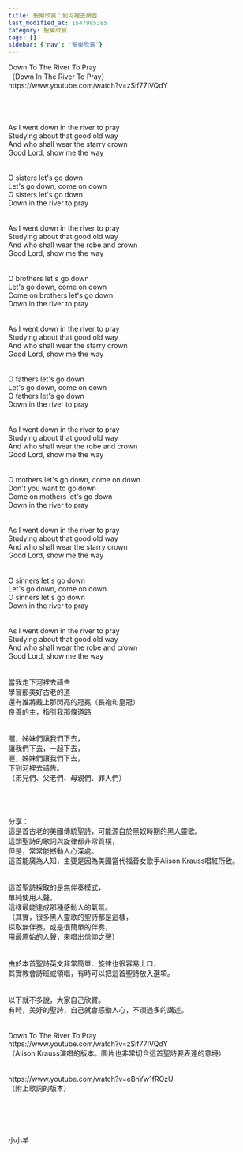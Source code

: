 ```yaml
---
title: 聖樂欣賞：到河裡去禱告
last_modified_at: 1547985385
category: 聖樂欣賞
tags: []
sidebar: {'nav': '聖樂欣賞'}
---
```


<p>Down To The River To Pray<br/>（Down In The River To Pray）<br/><!--more-->https://www.youtube.com/watch?v=zSif77IVQdY<br/><br/><br/><br/><br/>As I went down in the river to pray<br/> Studying about that good old way<br/> And who shall wear the starry crown<br/> Good Lord, show me the way<br/><br/><br/>O sisters let's go down<br/> Let's go down, come on down<br/> O sisters let's go down<br/> Down in the river to pray<br/><br/><br/>As I went down in the river to pray<br/> Studying about that good old way<br/> And who shall wear the robe and crown<br/> Good Lord, show me the way<br/><br/><br/>O brothers let's go down<br/> Let's go down, come on down<br/> Come on brothers let's go down<br/> Down in the river to pray<br/><br/><br/>As I went down in the river to pray<br/> Studying about that good old way<br/> And who shall wear the starry crown<br/> Good Lord, show me the way<br/><br/><br/>O fathers let's go down<br/> Let's go down, come on down<br/> O fathers let's go down<br/> Down in the river to pray<br/><br/><br/>As I went down in the river to pray<br/> Studying about that good old way<br/> And who shall wear the robe and crown<br/> Good Lord, show me the way<br/><br/><br/>O mothers let's go down, come on down<br/> Don't you want to go down<br/> Come on mothers let's go down<br/> Down in the river to pray<br/><br/><br/>As I went down in the river to pray<br/> Studying about that good old way<br/> And who shall wear the starry crown<br/> Good Lord, show me the way<br/><br/><br/>O sinners let's go down<br/> Let's go down, come on down<br/> O sinners let's go down<br/> Down in the river to pray<br/><br/><br/>As I went down in the river to pray<br/> Studying about that good old way<br/> And who shall wear the robe and crown<br/> Good Lord, show me the way<br/><br/><br/>當我走下河裡去禱告<br/>學習那美好古老的道<br/>還有誰將戴上那閃亮的冠冕（長袍和皇冠）<br/>良善的主，指引我那條道路<br/><br/><br/>喔，姊妹們讓我們下去，<br/>讓我們下去，一起下去，<br/>喔，姊妹們讓我們下去，<br/>下到河裡去禱告。<br/>（弟兄們、父老們、母親們、罪人們）<br/><br/><br/><br/><br/>分享：<br/>這是首古老的美國傳統聖詩，可能源自於黑奴時期的黑人靈歌。<br/>這類聖詩的歌詞與旋律都非常質樸，<br/>但是，常常能撼動人心深處。<br/>這首能廣為人知，主要是因為美國當代福音女歌手Alison Krauss唱紅所致。<br/><br/><br/>這首聖詩採取的是無伴奏模式，<br/>單純使用人聲，<br/>這樣最能達成那種感動人的氣氛。<br/>（其實，很多黑人靈歌的聖詩都是這樣，<br/>採取無伴奏，或是很簡單的伴奏，<br/>用最原始的人聲，來唱出信仰之聲）<br/><br/><br/>由於本首聖詩英文非常簡單、旋律也很容易上口，<br/>其實教會詩班或領唱，有時可以把這首聖詩放入選項。<br/><br/><br/>以下就不多說，大家自己欣賞。<br/>有時，美好的聖詩，自己就會感動人心，不須過多的講述。<br/><br/><br/>Down To The River To Pray<br/>https://www.youtube.com/watch?v=zSif77IVQdY<br/>（Alison Krauss演唱的版本。圖片也非常切合這首聖詩要表達的意境）<br/><br/><br/>https://www.youtube.com/watch?v=eBnYw1fROzU<br/>（附上歌詞的版本）<br/><br/><br/><br/><br/><br/>小小羊<br/><br/><br/><br/><br/><br/></p>